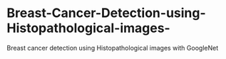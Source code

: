 # Breast-Cancer-Detection-using-Histopathological-images-
Breast  cancer detection using Histopathological images with GoogleNet
